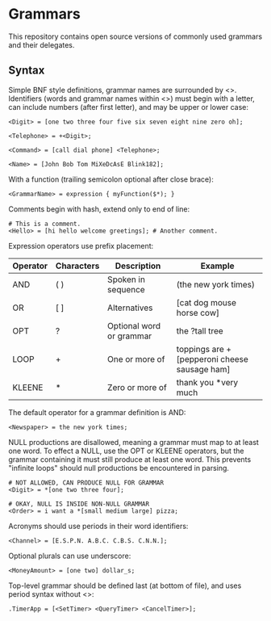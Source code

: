 # Grammars

This repository contains open source versions of commonly used grammars and their delegates.

## Syntax

Simple BNF style definitions, grammar names are surrounded by \<\>. Identifiers (words and grammar names within \<\>) must begin with a letter, can include numbers (after first letter), and may be upper or lower case:

    <Digit> = [one two three four five six seven eight nine zero oh];
    
    <Telephone> = +<Digit>;
    
    <Command> = [call dial phone] <Telephone>;
    
    <Name> = [John Bob Tom MiXeDcAsE Blink182];

With a function (trailing semicolon optional after close brace):

    <GrammarName> = expression { myFunction($*); }

Comments begin with hash, extend only to end of line:

    # This is a comment.
    <Hello> = [hi hello welcome greetings]; # Another comment.

Expression operators use prefix placement:

| Operator | Characters | Description | Example |
| -------- | ---------- | ----------- | ------- |
| AND | ( ) | Spoken in sequence | (the new york times) |
| OR | \[ \] | Alternatives | \[cat dog mouse horse cow\] |
| OPT | ? | Optional word or grammar | the ?tall tree |
| LOOP | + | One or more of | toppings are \+\[pepperoni cheese sausage ham\] |
| KLEENE | * | Zero or more of | thank you \*very much |

The default operator for a grammar definition is AND:

    <Newspaper> = the new york times;

NULL productions are disallowed, meaning a grammar must map to at least one word.
To effect a NULL, use the OPT or KLEENE operators, but the grammar containing it
must still produce at least one word. This prevents "infinite loops" should null
productions be encountered in parsing.

    # NOT ALLOWED, CAN PRODUCE NULL FOR GRAMMAR
    <Digit> = *[one two three four];
    
    # OKAY, NULL IS INSIDE NON-NULL GRAMMAR
    <Order> = i want a *[small medium large] pizza;
    
Acronyms should use periods in their word identifiers:

    <Channel> = [E.S.P.N. A.B.C. C.B.S. C.N.N.];

Optional plurals can use underscore:

    <MoneyAmount> = [one two] dollar_s;

Top-level grammar should be defined last (at bottom of file), and uses period syntax without \<\>:

    .TimerApp = [<SetTimer> <QueryTimer> <CancelTimer>];
